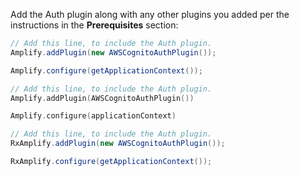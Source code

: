 Add the Auth plugin along with any other plugins you added per the instructions in the **Prerequisites** section:

<amplify-block-switcher>
  <amplify-block name="Java">
  
```java
// Add this line, to include the Auth plugin.
Amplify.addPlugin(new AWSCognitoAuthPlugin());

Amplify.configure(getApplicationContext());
```

  </amplify-block>
  <amplify-block name="Kotlin">

```kotlin
// Add this line, to include the Auth plugin.
Amplify.addPlugin(AWSCognitoAuthPlugin())

Amplify.configure(applicationContext)
```

  </amplify-block>
  <amplify-block name="RxJava">

```java
// Add this line, to include the Auth plugin.
RxAmplify.addPlugin(new AWSCognitoAuthPlugin());

RxAmplify.configure(getApplicationContext());
```

  </amplify-block>

</amplify-block-switcher>
